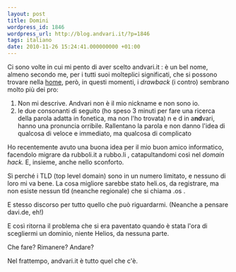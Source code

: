 ```yaml
---
layout: post
title: Domini
wordpress_id: 1846
wordpress_url: http://blog.andvari.it/?p=1846
tags: italiano
date: 2010-11-26 15:24:41.000000000 +01:00
---
```

Ci sono volte in cui mi pento di aver scelto andvari.it : è un bel nome, almeno secondo me, per i tutti suoi molteplici significati, che si possono trovare nella <a href="http://www.andvari.it">home</a>, però, in questi momenti, i <em>drawback</em> (i contro) sembrano molto più dei pro:
<ol>
	<li>Non mi descrive. Andvari non è il mio nickname e non sono io.</li>
	<li>le due consonanti di seguito (ho speso 3 minuti per fare una ricerca della parola adatta in fonetica, ma non l'ho trovata) n e d in a<strong>nd</strong>vari, hanno una pronuncia orribile. Rallentano la parola e non danno l'idea di qualcosa di veloce e immediato, ma qualcosa di complicato</li>
</ol>
Ho recentemente avuto una buona idea per il mio buon amico informatico, facendolo migrare da rubboli.it a rubbo.li , catapultandomi così nel <em>domain hack. </em>E, insieme, anche nello sconforto.

Sì perché i TLD (top level domain) sono in un numero limitato, e nessuno di loro mi va bene. La cosa migliore sarebbe stato heli.os, da registrare, ma non esiste nessun tld (neanche regionale) che si chiama .os .

E stesso discorso per tutto quello che può riguardarmi. (Neanche a pensare davi.de, eh!)

E così ritorna il problema che si era paventato quando è stata l'ora di scegliermi un dominio, niente Helios, da nessuna parte.

Che fare? Rimanere? Andare?

Nel frattempo, andvari.it è tutto quel che c'è.
